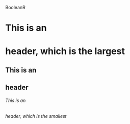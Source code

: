 BooleanR 
# This is an <h1> header, which is the largest
## This is an <h2> header
###### This is an <h6> header, which is the smallest
